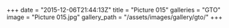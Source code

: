 +++
date = "2015-12-06T21:44:13Z"
title = "Picture 015"
galleries = "GTO"
image = "Picture 015.jpg"
gallery_path = "/assets/images/gallery/gto/"
+++
